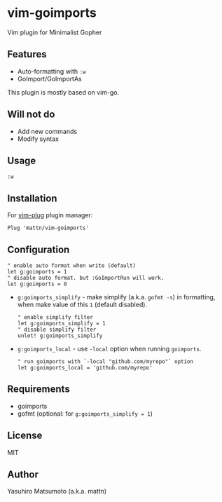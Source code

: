 # vim-goimports

Vim plugin for Minimalist Gopher

## Features

* Auto-formatting with `:w`
* GoImport/GoImportAs

This plugin is mostly based on vim-go.

## Will not do

* Add new commands
* Modify syntax

## Usage

```
:w
```

## Installation

For [vim-plug](https://github.com/junegunn/vim-plug) plugin manager:

```viml
Plug 'mattn/vim-goimports'
```

## Configuration

```viml
" enable auto format when write (default)
let g:goimports = 1
" disable auto format. but :GoImportRun will work.
let g:goimports = 0
```

* `g:goimports_simplify` - make simplify (a.k.a. `gofmt -s`) in formatting,
  when make value of this `1` (default disabled).

    ```viml
    " enable simplify filter
    let g:goimports_simplify = 1
    " disable simplify filter
    unlet! g:goimports_simplify
    ```

* `g:goimports_local` - use `-local` option when running `goimports`.

    ```viml
    " run goimports with `-local "github.com/myrepo"` option
    let g:goimports_local = 'github.com/myrepo'
    ```

## Requirements

* goimports
* gofmt (optional: for `g:goimports_simplify = 1`)

## License

MIT

## Author

Yasuhiro Matsumoto (a.k.a. mattn)
